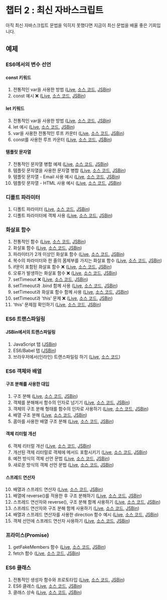 챕터 2 : 최신 자바스크립트
==================
아직 최신 자바스크립트 문법을 익히지 못했다면 지금이 최신 문법을 배울 좋은 기회입니다.

예제
--------

### ES6에서의 변수 선언

#### const 키워드

1. 전통적인 var을 사용한 방법 ([Live](https://rawgit.com/MoonHighway/learning-react/master/chapter-02/01-declaring-variables/01-const.html), [소스 코드](https://github.com/enshahar/learning-react-kor/blob/master/chapter-02/01-declaring-variables/01-const.html), [JSBin](http://jsbin.com/gapoxa/1/edit?js,output))
2. const 예시 ❌
   ([Live](https://rawgit.com/MoonHighway/learning-react/master/chapter-02/01-declaring-variables/02-const.html), [소스 코드](https://github.com/enshahar/learning-react-kor/blob/master/chapter-02/01-declaring-variables/02-const.html), [JSBin](http://jsbin.com/gapoxa/2/edit?js,output))

#### let 키워드

3. 전통적인 var을 사용한 방법 ([Live](https://rawgit.com/MoonHighway/learning-react/master/chapter-02/01-declaring-variables/03-let.html), [소스 코드](https://github.com/enshahar/learning-react-kor/blob/master/chapter-02/01-declaring-variables/03-let.html), [JSBin](http://jsbin.com/gapoxa/3/edit?js,output))
4. let 예시 ([Live](https://rawgit.com/MoonHighway/learning-react/master/chapter-02/01-declaring-variables/04-let.html), [소스 코드](https://github.com/enshahar/learning-react-kor/blob/master/chapter-02/01-declaring-variables/04-let.html), [JSBin](http://jsbin.com/gapoxa/4/edit?js,output))
5. var을 사용한 전통적인 루프 카운터 ([Live](https://rawgit.com/MoonHighway/learning-react/master/chapter-02/01-declaring-variables/05-let.html), [소스 코드](https://github.com/enshahar/learning-react-kor/blob/master/chapter-02/01-declaring-variables/05-let.html), [JSBin](http://jsbin.com/gapoxa/5/edit?js,output))
6. const를 사용한 루프 카운터 ([Live](https://rawgit.com/MoonHighway/learning-react/master/chapter-02/01-declaring-variables/06-let.html), [소스 코드](https://github.com/enshahar/learning-react-kor/blob/master/chapter-02/01-declaring-variables/06-let.html), [JSBin](http://jsbin.com/gapoxa/6/edit?js,output))

#### 템플릿 문자열

7. 전통적인 문자열 병합 예제 ([Live](https://rawgit.com/MoonHighway/learning-react/master/chapter-02/01-declaring-variables/07-template-strings.html), [소스 코드](https://github.com/enshahar/learning-react-kor/blob/master/chapter-02/01-declaring-variables/07-template-strings.html), [JSBin](http://jsbin.com/gapoxa/7/edit?js,output))
8. 템플릿 문자열을 사용한 문자열 병합 ([Live](https://rawgit.com/MoonHighway/learning-react/master/chapter-02/01-declaring-variables/08-template-strings.html), [소스 코드](https://github.com/enshahar/learning-react-kor/blob/master/chapter-02/01-declaring-variables/08-template-strings.html), [JSBin](http://jsbin.com/gapoxa/8/edit?js,output))
9. 템플릿 문자열 - Email 사용 예시 ([Live](https://rawgit.com/MoonHighway/learning-react/master/chapter-02/01-declaring-variables/09-template-strings.html), [소스 코드](https://github.com/enshahar/learning-react-kor/blob/master/chapter-02/01-declaring-variables/09-template-strings.html), [JSBin](http://jsbin.com/gapoxa/9/edit?js,output))
10. 템플릿 문자열 - HTML 사용 예시 ([Live](https://rawgit.com/MoonHighway/learning-react/master/chapter-02/01-declaring-variables/10-template-strings.html), [소스 코드](https://github.com/enshahar/learning-react-kor/blob/master/chapter-02/01-declaring-variables/10-template-strings.html), [JSBin](http://jsbin.com/gapoxa/10/edit?js,output))

### 디폴트 파라미터

1. 디폴트 파라미터 ([Live](https://rawgit.com/MoonHighway/learning-react/master/chapter-02/02-es6-functions/01-default-parameters.html), [소스 코드](https://github.com/enshahar/learning-react-kor/blob/master/chapter-02/02-es6-functions/01-default-parameters.html), [JSBin](http://jsbin.com/yeqexu/1/edit?js,console))
2. 디폴트 파라미터에 객체 사용 ([Live](https://rawgit.com/MoonHighway/learning-react/master/chapter-02/02-es6-functions/02-default-parameters.html), [소스 코드](https://github.com/enshahar/learning-react-kor/blob/master/chapter-02/02-es6-functions/02-default-parameters.html), [JSBin](http://jsbin.com/yeqexu/2/edit?js,console))

### 화살표 함수

1. 전통적인 함수
  ([Live](https://rawgit.com/MoonHighway/learning-react/master/chapter-02/03-arrow-functions/01-arrows.html), [소스 코드](https://github.com/enshahar/learning-react-kor/blob/master/chapter-02/03-arrow-functions/01-arrows.html), [JSBin](http://jsbin.com/tegefa/1/edit?js,console))
2. 화살표 함수 ([Live](https://rawgit.com/MoonHighway/learning-react/master/chapter-02/03-arrow-functions/02-arrows.html), [소스 코드](https://github.com/enshahar/learning-react-kor/blob/master/chapter-02/03-arrow-functions/02-arrows.html), [JSBin](http://jsbin.com/tegefa/2/edit?js,console))
3. 파라미터가 2개 이상인 화살표 함수 ([Live](https://rawgit.com/MoonHighway/learning-react/master/chapter-02/03-arrow-functions/03-arrows.html), [소스 코드](https://github.com/enshahar/learning-react-kor/blob/master/chapter-02/03-arrow-functions/03-arrows.html), [JSBin](http://jsbin.com/tegefa/3/edit?js,console))
4. 복수의 파라미터와 한 줄의 몸체부를 가지는 화살표 함수 ([Live](https://rawgit.com/MoonHighway/learning-react/master/chapter-02/03-arrow-functions/04-arrows.html), [소스 코드](https://github.com/enshahar/learning-react-kor/blob/master/chapter-02/03-arrow-functions/04-arrows.html), [JSBin](http://jsbin.com/tegefa/4/edit?js,console))
5. if문이 포함된 화살표 함수 ❌  ([Live](https://rawgit.com/MoonHighway/learning-react/master/chapter-02/03-arrow-functions/05-arrows.html), [소스 코드](https://github.com/enshahar/learning-react-kor/blob/master/chapter-02/03-arrow-functions/05-arrows.html), [JSBin](http://jsbin.com/tegefa/5/edit?js,console))
6. 오류가 발생하는 화살표 함수 ❌  ([Live](https://rawgit.com/MoonHighway/learning-react/master/chapter-02/03-arrow-functions/06-arrows.html), [소스 코드](https://github.com/enshahar/learning-react-kor/blob/master/chapter-02/03-arrow-functions/06-arrows.html), [JSBin](http://jsbin.com/tegefa/6/edit?js,console))
7. setTimeout ❌  ([Live](https://rawgit.com/MoonHighway/learning-react/master/chapter-02/03-arrow-functions/07-arrows.html), [소스 코드](https://github.com/enshahar/learning-react-kor/blob/master/chapter-02/03-arrow-functions/07-arrows.html), [JSBin](http://jsbin.com/tegefa/7/edit?js,console))
8. setTimeout과 .bind 함께 사용 ([Live](https://rawgit.com/MoonHighway/learning-react/master/chapter-02/03-arrow-functions/08-arrows.html), [소스 코드](https://github.com/enshahar/learning-react-kor/blob/master/chapter-02/03-arrow-functions/08-arrows.html), [JSBin](http://jsbin.com/tegefa/8/edit?js,console))
9. setTimeout과 화살표 함수 함께 사용 ([Live](https://rawgit.com/MoonHighway/learning-react/master/chapter-02/03-arrow-functions/09-arrows.html), [소스 코드](https://github.com/enshahar/learning-react-kor/blob/master/chapter-02/03-arrow-functions/09-arrows.html), [JSBin](http://jsbin.com/tegefa/9/edit?js,console))
10. setTimeout과 'this' 문제 ❌  ([Live](https://rawgit.com/MoonHighway/learning-react/master/chapter-02/03-arrow-functions/10-arrows.html), [소스 코드](https://github.com/enshahar/learning-react-kor/blob/master/chapter-02/03-arrow-functions/10-arrows.html), [JSBin](http://jsbin.com/tegefa/10/edit?js,console))
11. 'this' 문제점 확인하기 ([Live](https://rawgit.com/MoonHighway/learning-react/master/chapter-02/03-arrow-functions/11-arrows.html), [소스 코드](https://github.com/enshahar/learning-react-kor/blob/master/chapter-02/03-arrow-functions/11-arrows.html), [JSBin](http://jsbin.com/tegefa/11/edit?js,console))

### ES6 트랜스파일링

#### JSBin에서의 트랜스파일링

1. JavaScript 탭 ([JSBin](http://jsbin.com/puraror/1/edit?js,console))
2. ES6/Babel 탭 ([JSBin](http://jsbin.com/puraror/2/edit?js,console))
3. 브라우저에서(인라인) 트랜스파일링 하기 ([Live](http://rawgit.com/MoonHighway/learning-react/master/chapter-02/babel-inline-transpiler.html),
  [소스 코드](https://github.com/enshahar/learning-react-kor/blob/master/chapter-02/babel-inline-transpiler.html))

### ES6 객체와 배열

#### 구조 분해를 사용한 대입

1. 구조 분해 ([Live](https://rawgit.com/MoonHighway/learning-react/master/chapter-02/04-objects-and-arrays/01-destructuring.html), [소스 코드](https://github.com/enshahar/learning-react-kor/blob/master/chapter-02/04-objects-and-arrays/01-destructuring.html), [JSBin](http://jsbin.com/jukokaf/1/edit?js,console))
2. 객체를 분해해서 함수의 인자로 넘기기 ([Live](https://rawgit.com/MoonHighway/learning-react/master/chapter-02/04-objects-and-arrays/02-destructuring.html), [소스 코드](https://github.com/enshahar/learning-react-kor/blob/master/chapter-02/04-objects-and-arrays/02-destructuring.html), [JSBin](http://jsbin.com/jukokaf/2/edit?js,console))
3. 객체의 구조 분해 형태를 함수의 인자로 사용하기 ([Live](https://rawgit.com/MoonHighway/learning-react/master/chapter-02/04-objects-and-arrays/03-destructuring.html), [소스 코드](https://github.com/enshahar/learning-react-kor/blob/master/chapter-02/04-objects-and-arrays/03-destructuring.html), [JSBin](http://jsbin.com/jukokaf/3/edit?js,console))
4. 배열 구조 분해 ([Live](https://rawgit.com/MoonHighway/learning-react/master/chapter-02/04-objects-and-arrays/04-destructuring.html), [소스 코드](https://github.com/enshahar/learning-react-kor/blob/master/chapter-02/04-objects-and-arrays/04-destructuring.html), [JSBin](http://jsbin.com/jukokaf/4/edit?js,console))
5. 콤마를 사용한 배열 구조 분해 ([Live](https://rawgit.com/MoonHighway/learning-react/master/chapter-02/04-objects-and-arrays/05-destructuring.html), [소스 코드](https://github.com/enshahar/learning-react-kor/blob/master/chapter-02/04-objects-and-arrays/05-destructuring.html), [JSBin](http://jsbin.com/jukokaf/5/edit?js,console))

#### 객체 리터럴 개선

6. 객체 리터럴 개선 ([Live](https://rawgit.com/MoonHighway/learning-react/master/chapter-02/04-objects-and-arrays/06-object-literal-enhancement.html), [소스 코드](https://github.com/enshahar/learning-react-kor/blob/master/chapter-02/04-objects-and-arrays/06-object-literal-enhancement.html), [JSBin](http://jsbin.com/jukokaf/6/edit?js,console))
7. 개선된 객체 리터럴로 객체에 메서드 포함시키기 ([Live](https://rawgit.com/MoonHighway/learning-react/master/chapter-02/04-objects-and-arrays/07-object-literal-enhancement.html), [소스 코드](https://github.com/enshahar/learning-react-kor/blob/master/chapter-02/04-objects-and-arrays/07-object-literal-enhancement.html), [JSBin](http://jsbin.com/jukokaf/7/edit?js,console))
8. 예전 방식의 객체 선언 문법 ([Live](https://rawgit.com/MoonHighway/learning-react/master/chapter-02/04-objects-and-arrays/08-object-literal-enhancement.html), [소스 코드](https://github.com/enshahar/learning-react-kor/blob/master/chapter-02/04-objects-and-arrays/08-object-literal-enhancement.html), [JSBin](http://jsbin.com/jukokaf/8/edit?js,console))
9. 새로운 방식의 객체 선언 문법 ([Live](https://rawgit.com/MoonHighway/learning-react/master/chapter-02/04-objects-and-arrays/09-object-literal-enhancement.html), [소스 코드](https://github.com/enshahar/learning-react-kor/blob/master/chapter-02/04-objects-and-arrays/09-object-literal-enhancement.html), [JSBin](http://jsbin.com/jukokaf/9/edit?js,console))

#### 스프레드 연산자

10. 배열과 스프레드 연산자 ([Live](https://rawgit.com/MoonHighway/learning-react/master/chapter-02/04-objects-and-arrays/10-spread-operator.html), [소스 코드](https://github.com/enshahar/learning-react-kor/blob/master/chapter-02/04-objects-and-arrays/10-spread-operator.html), [JSBin](http://jsbin.com/jukokaf/10/edit?js,console))
11. 배열에 reverse()를 적용한 후 구조 분해하기 ([Live](https://rawgit.com/MoonHighway/learning-react/master/chapter-02/04-objects-and-arrays/11-spread-operator.html), [소스 코드](https://github.com/enshahar/learning-react-kor/blob/master/chapter-02/04-objects-and-arrays/11-spread-operator.html), [JSBin](http://jsbin.com/jukokaf/11/edit?js,console))
12. 스프레드 연산자와 reverse(), 구조 분해 함께 사용하기 ([Live](https://rawgit.com/MoonHighway/learning-react/master/chapter-02/04-objects-and-arrays/12-spread-operator.html), [소스 코드](https://github.com/enshahar/learning-react-kor/blob/master/chapter-02/04-objects-and-arrays/12-spread-operator.html), [JSBin](http://jsbin.com/jukokaf/12/edit?js,console))
13. 스프레드 연산자와 구조 분해 함께 사용하기 ([Live](https://rawgit.com/MoonHighway/learning-react/master/chapter-02/04-objects-and-arrays/13-spread-operator.html), [소스 코드](https://github.com/enshahar/learning-react-kor/blob/master/chapter-02/04-objects-and-arrays/13-spread-operator.html), [JSBin](http://jsbin.com/jukokaf/13/edit?js,console))
14. 배열과 스프레드 연산자를 사용한 direction 함수 예시 ([Live](https://rawgit.com/MoonHighway/learning-react/master/chapter-02/04-objects-and-arrays/14-spread-operator.html), [소스 코드](https://github.com/enshahar/learning-react-kor/blob/master/chapter-02/04-objects-and-arrays/14-spread-operator.html), [JSBin](http://jsbin.com/jukokaf/14/edit?js,console))
15. 객체 선언에 스프레드 연산자 사용하기 ([Live](https://rawgit.com/MoonHighway/learning-react/master/chapter-02/04-objects-and-arrays/15-spread-operator.html), [소스 코드](https://github.com/enshahar/learning-react-kor/blob/master/chapter-02/04-objects-and-arrays/15-spread-operator.html), [JSBin](http://jsbin.com/jukokaf/15/edit?js,console))

### 프라미스(Promise)

1. getFakeMembers 함수 ([Live](https://rawgit.com/MoonHighway/learning-react/master/chapter-02/05-promises/01-promises.html), [소스 코드](https://github.com/enshahar/learning-react-kor/blob/master/chapter-02/05-promises/01-promises.html), [JSBin](http://jsbin.com/pupojik/1/edit?js,console))
2. fetch 함수 ([Live](https://rawgit.com/MoonHighway/learning-react/master/chapter-02/05-promises/02-promises.html), [소스 코드](https://github.com/enshahar/learning-react-kor/blob/master/chapter-02/05-promises/02-promises.html), [JSBin](http://jsbin.com/haguhe/1/edit?js,console))

### ES6 클래스

1. 전통적인 생성자 함수와 프로토타입 ([Live](https://rawgit.com/MoonHighway/learning-react/master/chapter-02/06-es6-class-syntax/01-classes.html), [소스 코드](https://github.com/enshahar/learning-react-kor/blob/master/chapter-02/06-es6-class-syntax/01-classes.html), [JSBin](http://jsbin.com/hoqileh/1/edit?js,console))
2. ES6 클래스 ([Live](https://rawgit.com/MoonHighway/learning-react/master/chapter-02/06-es6-class-syntax/02-classes.html), [소스 코드](https://github.com/enshahar/learning-react-kor/blob/master/chapter-02/06-es6-class-syntax/02-classes.html), [JSBin](http://jsbin.com/hoqileh/2/edit?js,console))
3. 클래스 상속 ([Live](https://rawgit.com/MoonHighway/learning-react/master/chapter-02/06-es6-class-syntax/03-classes.html), [소스 코드](https://github.com/enshahar/learning-react-kor/blob/master/chapter-02/06-es6-class-syntax/03-classes.html), [JSBin](http://jsbin.com/hoqileh/3/edit?js,console))
